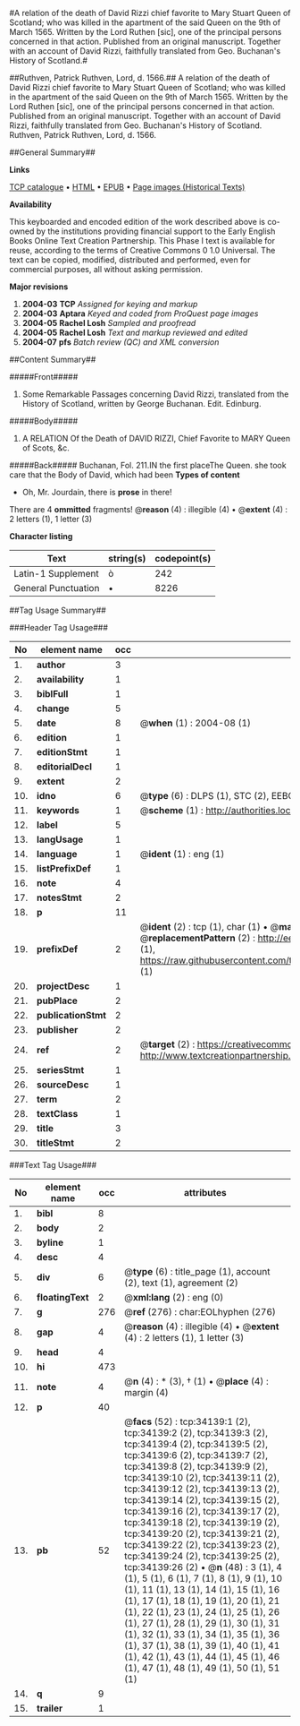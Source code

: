 #A relation of the death of David Rizzi chief favorite to Mary Stuart Queen of Scotland; who was killed in the apartment of the said Queen on the 9th of March 1565. Written by the Lord Ruthen [sic], one of the principal persons concerned in that action. Published from an original manuscript. Together with an account of David Rizzi, faithfully translated from Geo. Buchanan's History of Scotland.#

##Ruthven, Patrick Ruthven, Lord, d. 1566.##
A relation of the death of David Rizzi chief favorite to Mary Stuart Queen of Scotland; who was killed in the apartment of the said Queen on the 9th of March 1565. Written by the Lord Ruthen [sic], one of the principal persons concerned in that action. Published from an original manuscript. Together with an account of David Rizzi, faithfully translated from Geo. Buchanan's History of Scotland.
Ruthven, Patrick Ruthven, Lord, d. 1566.

##General Summary##

**Links**

[TCP catalogue](http://www.ota.ox.ac.uk/tcp/)  • 
[HTML](http://tei.it.ox.ac.uk/tcp/Texts-HTML/free/A57/A57983.html)  • 
[EPUB](http://tei.it.ox.ac.uk/tcp/Texts-EPUB/free/A57/A57983.epub) • 
[Page images (Historical Texts)](https://data.historicaltexts.jisc.ac.uk/view?pubId=eebo-99829696e&pageId=eebo-99829696e-34139-1)

**Availability**

This keyboarded and encoded edition of the
	       work described above is co-owned by the institutions
	       providing financial support to the Early English Books
	       Online Text Creation Partnership. This Phase I text is
	       available for reuse, according to the terms of Creative
	       Commons 0 1.0 Universal. The text can be copied,
	       modified, distributed and performed, even for
	       commercial purposes, all without asking permission.

**Major revisions**

1. __2004-03__ __TCP__ *Assigned for keying and markup*
1. __2004-03__ __Aptara__ *Keyed and coded from ProQuest page images*
1. __2004-05__ __Rachel Losh__ *Sampled and proofread*
1. __2004-05__ __Rachel Losh__ *Text and markup reviewed and edited*
1. __2004-07__ __pfs__ *Batch review (QC) and XML conversion*

##Content Summary##

#####Front#####

1. Some Remarkable Passages concerning
David Rizzi, translated from
the History of Scotland, written by
George Buchanan. Edit. Edinburg.

#####Body#####

1. A
RELATION
Of the Death of
DAVID RIZZI,
Chief Favorite to MARY
Queen of Scots, &c.

#####Back#####
Buchanan, Fol. 211.IN the first placeThe Queen. she took care that the
Body of David, which had been
**Types of content**

  * Oh, Mr. Jourdain, there is **prose** in there!

There are 4 **ommitted** fragments! 
 @__reason__ (4) : illegible (4)  •  @__extent__ (4) : 2 letters (1), 1 letter (3)

**Character listing**


|Text|string(s)|codepoint(s)|
|---|---|---|
|Latin-1 Supplement|ò|242|
|General Punctuation|•|8226|

##Tag Usage Summary##

###Header Tag Usage###

|No|element name|occ|attributes|
|---|---|---|---|
|1.|__author__|3||
|2.|__availability__|1||
|3.|__biblFull__|1||
|4.|__change__|5||
|5.|__date__|8| @__when__ (1) : 2004-08 (1)|
|6.|__edition__|1||
|7.|__editionStmt__|1||
|8.|__editorialDecl__|1||
|9.|__extent__|2||
|10.|__idno__|6| @__type__ (6) : DLPS (1), STC (2), EEBO-CITATION (1), PROQUEST (1), VID (1)|
|11.|__keywords__|1| @__scheme__ (1) : http://authorities.loc.gov/ (1)|
|12.|__label__|5||
|13.|__langUsage__|1||
|14.|__language__|1| @__ident__ (1) : eng (1)|
|15.|__listPrefixDef__|1||
|16.|__note__|4||
|17.|__notesStmt__|2||
|18.|__p__|11||
|19.|__prefixDef__|2| @__ident__ (2) : tcp (1), char (1)  •  @__matchPattern__ (2) : ([0-9\-]+):([0-9IVX]+) (1), (.+) (1)  •  @__replacementPattern__ (2) : http://eebo.chadwyck.com/downloadtiff?vid=$1&page=$2 (1), https://raw.githubusercontent.com/textcreationpartnership/Texts/master/tcpchars.xml#$1 (1)|
|20.|__projectDesc__|1||
|21.|__pubPlace__|2||
|22.|__publicationStmt__|2||
|23.|__publisher__|2||
|24.|__ref__|2| @__target__ (2) : https://creativecommons.org/publicdomain/zero/1.0/ (1), http://www.textcreationpartnership.org/docs/. (1)|
|25.|__seriesStmt__|1||
|26.|__sourceDesc__|1||
|27.|__term__|2||
|28.|__textClass__|1||
|29.|__title__|3||
|30.|__titleStmt__|2||


###Text Tag Usage###

|No|element name|occ|attributes|
|---|---|---|---|
|1.|__bibl__|8||
|2.|__body__|2||
|3.|__byline__|1||
|4.|__desc__|4||
|5.|__div__|6| @__type__ (6) : title_page (1), account (2), text (1), agreement (2)|
|6.|__floatingText__|2| @__xml:lang__ (2) : eng (0)|
|7.|__g__|276| @__ref__ (276) : char:EOLhyphen (276)|
|8.|__gap__|4| @__reason__ (4) : illegible (4)  •  @__extent__ (4) : 2 letters (1), 1 letter (3)|
|9.|__head__|4||
|10.|__hi__|473||
|11.|__note__|4| @__n__ (4) : * (3), † (1)  •  @__place__ (4) : margin (4)|
|12.|__p__|40||
|13.|__pb__|52| @__facs__ (52) : tcp:34139:1 (2), tcp:34139:2 (2), tcp:34139:3 (2), tcp:34139:4 (2), tcp:34139:5 (2), tcp:34139:6 (2), tcp:34139:7 (2), tcp:34139:8 (2), tcp:34139:9 (2), tcp:34139:10 (2), tcp:34139:11 (2), tcp:34139:12 (2), tcp:34139:13 (2), tcp:34139:14 (2), tcp:34139:15 (2), tcp:34139:16 (2), tcp:34139:17 (2), tcp:34139:18 (2), tcp:34139:19 (2), tcp:34139:20 (2), tcp:34139:21 (2), tcp:34139:22 (2), tcp:34139:23 (2), tcp:34139:24 (2), tcp:34139:25 (2), tcp:34139:26 (2)  •  @__n__ (48) : 3 (1), 4 (1), 5 (1), 6 (1), 7 (1), 8 (1), 9 (1), 10 (1), 11 (1), 13 (1), 14 (1), 15 (1), 16 (1), 17 (1), 18 (1), 19 (1), 20 (1), 21 (1), 22 (1), 23 (1), 24 (1), 25 (1), 26 (1), 27 (1), 28 (1), 29 (1), 30 (1), 31 (1), 32 (1), 33 (1), 34 (1), 35 (1), 36 (1), 37 (1), 38 (1), 39 (1), 40 (1), 41 (1), 42 (1), 43 (1), 44 (1), 45 (1), 46 (1), 47 (1), 48 (1), 49 (1), 50 (1), 51 (1)|
|14.|__q__|9||
|15.|__trailer__|1||
